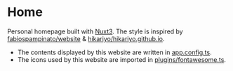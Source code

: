 # Home

Personal homepage built with [Nuxt3](https://nuxt.com/docs/getting-started/introduction). The style is inspired by [fabiospampinato/website](https://github.com/fabiospampinato/website) & [hikariyo/hikariyo.github.io](https://github.com/hikariyo/hikariyo.github.io).

- The contents displayed by this website are written in [app.config.ts](app.config.ts).
- The icons used by this website are imported in [plugins/fontawesome.ts](plugins/fontawesome.ts).
